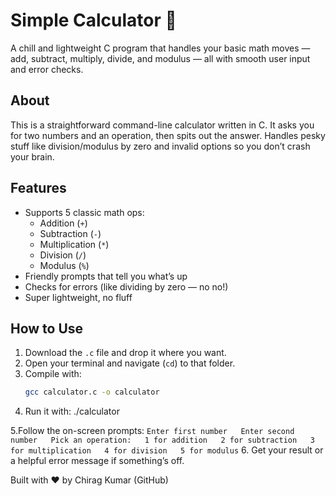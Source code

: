 # Simple Calculator 🧮

A chill and lightweight C program that handles your basic math moves — add, subtract, multiply, divide, and modulus — all with smooth user input and error checks.

## About

This is a straightforward command-line calculator written in C. It asks you for two numbers and an operation, then spits out the answer. Handles pesky stuff like division/modulus by zero and invalid options so you don’t crash your brain.

## Features

- Supports 5 classic math ops:
  - Addition (`+`)  
  - Subtraction (`-`)  
  - Multiplication (`*`)  
  - Division (`/`)  
  - Modulus (`%`)  
- Friendly prompts that tell you what’s up  
- Checks for errors (like dividing by zero — no no!)  
- Super lightweight, no fluff

## How to Use

1. Download the `.c` file and drop it where you want.  
2. Open your terminal and navigate (`cd`) to that folder.  
3. Compile with:  
   ```bash
   gcc calculator.c -o calculator
4. Run it with: ./calculator
   
5.Follow the on-screen prompts:
`Enter first number  
Enter second number  
Pick an operation:  
1 for addition  
2 for subtraction  
3 for multiplication  
4 for division  
5 for modulus`
6. Get your result or a helpful error message if something’s off.


Built with ❤️ by Chirag Kumar (GitHub)
